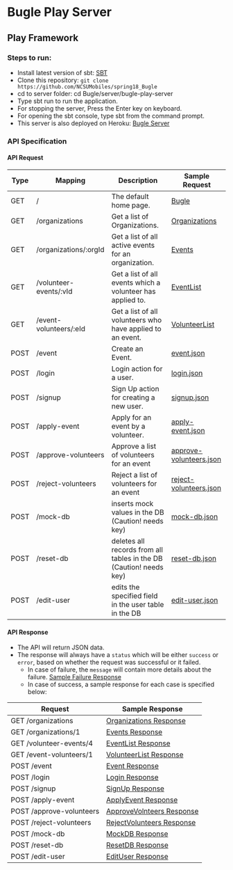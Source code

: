 # Bugle Play Server

## Play Framework

### Steps to run:

- Install latest version of sbt: [SBT](http://www.scala-sbt.org/download.html)
- Clone this repository: `git clone https://github.com/NCSUMobiles/spring18_Bugle`
- cd to server folder: cd Bugle/server/bugle-play-server
- Type sbt run to run the application.
- For stopping the server, Press the Enter key on keyboard.
- For opening the sbt console, type sbt from the command prompt.
- This server is also deployed on Heroku: [Bugle Server](https://bugle-pl-srv.herokuapp.com/)

### API Specification

#### API Request

| Type | Mapping | Description | Sample Request |
|---|---|---|---|
| GET | /                           | The default home page. | [Bugle](https://bugle-pl-srv.herokuapp.com/) |
| GET | /organizations              | Get a list of Organizations. | [Organizations](https://bugle-pl-srv.herokuapp.com/organizations) |
| GET | /organizations/:orgId       | Get a list of all active events for an organization. | [Events](https://bugle-pl-srv.herokuapp.com/organizations/1) |
| GET | /volunteer-events/:vId      | Get a list of all events which a volunteer has applied to. | [EventList](https://bugle-pl-srv.herokuapp.com/volunteer-events/4) |
| GET | /event-volunteers/:eId      | Get a list of all volunteers who have applied to an event. | [VolunteerList](https://bugle-pl-srv.herokuapp.com/event-volunteers/1) |
| POST | /event                     | Create an Event. | [event.json](sample-json/request/event.json) |
| POST | /login                     | Login action for a user. | [login.json](sample-json/request/login.json) |
| POST | /signup                    | Sign Up action for creating a new user. | [signup.json](sample-json/request/signup.json) |
| POST | /apply-event               | Apply for an event by a volunteer. | [apply-event.json](sample-json/request/apply-event.json) |
| POST | /approve-volunteers        | Approve a list of volunteers for an event | [approve-volunteers.json](sample-json/request/approve-volunteers.json) |
| POST | /reject-volunteers         | Reject a list of volunteers for an event | [reject-volunteers.json](sample-json/request/reject-volunteers.json) |
| POST | /mock-db                   | inserts mock values in the DB (Caution! needs key)  | [mock-db.json](sample-json/request/mock-db.json) |
| POST | /reset-db                  | deletes all records from all tables in the DB (Caution! needs key)  | [reset-db.json](sample-json/request/reset-db.json) |
| POST | /edit-user                 | edits the specified field in the user table in the DB  | [edit-user.json](sample-json/request/edit-user.json) |

#### API Response

- The API will return JSON data.
- The response will always have a `status` which will be either `success` or `error`, based on whether the request was successful or it failed.
  - In case of failure, the `message` will contain more details about the failure. [Sample Failure Response](sample-json/response/failure.json)
  - In case of success, a sample response for each case is specified below:
  
| Request | Sample Response |
|---|---|
| GET /organizations         | [Organizations Response](sample-json/response/organizations.json) |
| GET /organizations/1       | [Events Response](sample-json/response/events.json) |
| GET /volunteer-events/4    | [EventList Response](sample-json/response/volunteer-events.json) |
| GET /event-volunteers/1    | [VolunteerList Response](sample-json/response/event-volunteers.json) |
| POST /event                | [Event Response](sample-json/response/event.json) |
| POST /login                | [Login Response](sample-json/response/login.json) |
| POST /signup               | [SignUp Response](sample-json/response/signup.json) |
| POST /apply-event          | [ApplyEvent Response](sample-json/response/apply-event.json) |
| POST /approve-volunteers   | [ApproveVolnteers Response](sample-json/response/approve-volunteers.json) |
| POST /reject-volunteers    | [RejectVolunteers Response](sample-json/response/reject-volunteers.json) |
| POST /mock-db              | [MockDB Response](sample-json/response/mock-db.json) |
| POST /reset-db             | [ResetDB Response](sample-json/response/reset-db.json) |
| POST /edit-user            | [EditUser Response](sample-json/response/edit-user.json) |